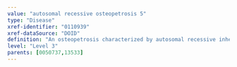 ```yaml
---
value: "autosomal recessive osteopetrosis 5"
type: "Disease"
xref-identifier: "0110939"
xref-dataSource: "DOID"
definition: "An osteopetrosis characterized by autosomal recessive inheritance that has_material_basis_in mutation in the OSTM1 gene on chromosome 6q21."
level: "Level 3"
parents: [0050737,13533]
---
```

